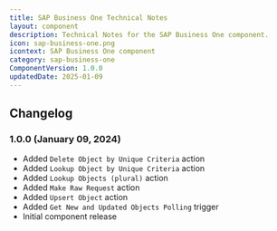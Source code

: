 ```yaml
---
title: SAP Business One Technical Notes
layout: component
description: Technical Notes for the SAP Business One component.
icon: sap-business-one.png
icontext: SAP Business One component
category: sap-business-one
ComponentVersion: 1.0.0
updatedDate: 2025-01-09
---
```


## Changelog

### 1.0.0 (January 09, 2024)

* Added `Delete Object by Unique Criteria` action
* Added `Lookup Object by Unique Criteria` action
* Added `Lookup Objects (plural)` action
* Added `Make Raw Request` action
* Added `Upsert Object` action
* Added `Get New and Updated Objects Polling` trigger
* Initial component release